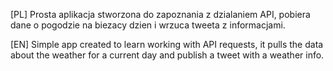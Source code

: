 [PL]
Prosta aplikacja stworzona do zapoznania z dzialaniem API, pobiera dane o pogodzie na biezacy dzien i wrzuca tweeta z informacjami.

[EN]
Simple app created to learn working with API requests, it pulls the data about the weather for a current day and publish a tweet with a weather info.

